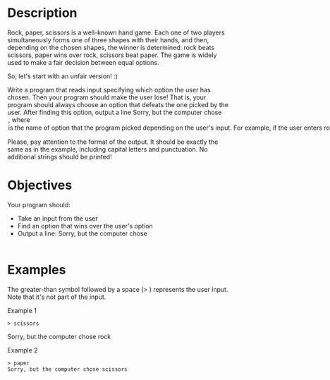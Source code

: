 #  Description

Rock, paper, scissors is a well-known hand game. Each one of two players simultaneously forms one of three shapes with their hands, and then, depending on the chosen shapes, the winner is determined: rock beats scissors, paper wins over rock, scissors beat paper.
The game is widely used to make a fair decision between equal options.

So, let's start with an unfair version! :)

Write a program that reads input specifying which option the user has chosen. Then your program should make the user lose! That is, your program should always choose an option that defeats the one picked by the user. After finding this option, output a line Sorry, but the computer chose <option>, where <option> is the name of option that the program picked depending on the user's input.
For example, if the user enters rock, the program should print Sorry, but the computer chose paper and so on.

Please, pay attention to the format of the output. It should be exactly the same as in the example, including capital letters and punctuation. No additional strings should be printed!
#  Objectives

Your program should:

-    Take an input from the user
-    Find an option that wins over the user's option
-    Output a line: Sorry, but the computer chose <option>

#  Examples

The greater-than symbol followed by a space (> ) represents the user input. Note that it's not part of the input.

Example 1

    > scissors
Sorry, but the computer chose rock

Example 2

    > paper
    Sorry, but the computer chose scissors